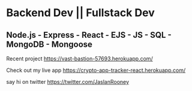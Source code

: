 # Backend Dev || Fullstack Dev

## Node.js - Express - React - EJS - JS - SQL - MongoDB - Mongoose
 Recent project https://vast-bastion-57693.herokuapp.com/
 
 Check out my live app https://crypto-app-tracker-react.herokuapp.com/
 
 say hi on twitter
 https://twitter.com/JaslanRooney

 


<!--
**JaslanRooney/JaslanRooney** is a ✨ _special_ ✨ repository because its `README.md` (this file) appears on your GitHub profile.

Here are some ideas to get you started:

- 🔭 I’m currently working on ...
- 🌱 I’m currently learning ...
- 👯 I’m looking to collaborate on ...
- 🤔 I’m looking for help with ...
- 💬 Ask me about ...
- 📫 How to reach me: ...
- 😄 Pronouns: ...
- ⚡ Fun fact: ...
-->
